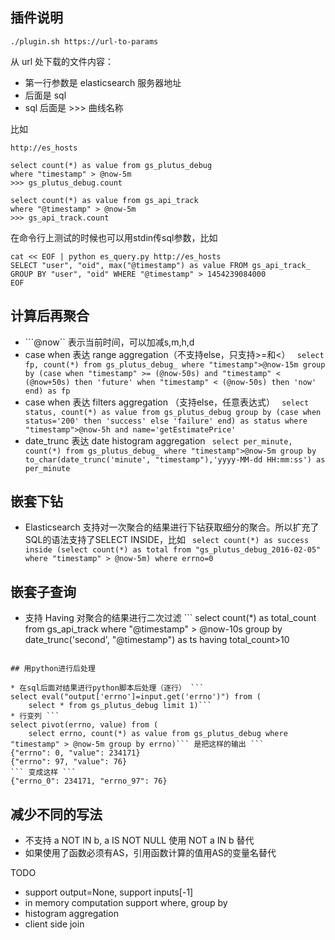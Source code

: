 ## 插件说明

```
./plugin.sh https://url-to-params
```

从 url 处下载的文件内容：

* 第一行参数是 elasticsearch 服务器地址
* 后面是 sql
* sql 后面是 >>> 曲线名称

比如

```
http://es_hosts

select count(*) as value from gs_plutus_debug
where "timestamp" > @now-5m
>>> gs_plutus_debug.count

select count(*) as value from gs_api_track
where "@timestamp" > @now-5m
>>> gs_api_track.count
```

在命令行上测试的时候也可以用stdin传sql参数，比如

```
cat << EOF | python es_query.py http://es_hosts
SELECT "user", "oid", max("@timestamp") as value FROM gs_api_track_ GROUP BY "user", "oid" WHERE "@timestamp" > 1454239084000
EOF
```
## 计算后再聚合

* ```@now`` 表示当前时间，可以加减s,m,h,d
* case when 表达 range aggregation（不支持else，只支持>=和<） ```
select fp, count(*) from gs_plutus_debug_
    where "timestamp">@now-15m group by (case when "timestamp" >= (@now-50s) and "timestamp" < (@now+50s) then 'future'
    when "timestamp" < (@now-50s) then 'now' end) as fp```
* case when 表达 filters aggregation （支持else，任意表达式） ```
select status, count(*) as value from gs_plutus_debug
    group by (case when status='200' then 'success' else 'failure' end) as status
    where "timestamp">@now-5h and name='getEstimatePrice'```
* date_trunc 表达 date histogram aggregation ```
select per_minute, count(*) from gs_plutus_debug_
    where "timestamp">@now-5m group by to_char(date_trunc('minute', "timestamp"),'yyyy-MM-dd HH:mm:ss') as per_minute```


## 嵌套下钻

* Elasticsearch 支持对一次聚合的结果进行下钻获取细分的聚合。所以扩充了SQL的语法支持了SELECT INSIDE，比如 ```
select count(*) as success inside (select count(*) as total
from "gs_plutus_debug_2016-02-05" where "timestamp" > @now-5m) where errno=0```

## 嵌套子查询

* 支持 Having 对聚合的结果进行二次过滤 ```
select count(*) as total_count from gs_api_track
    where "@timestamp" > @now-10s group by date_trunc('second', "@timestamp") as ts
    having total_count>10
```

## 用python进行后处理

* 在sql后面对结果进行python脚本后处理（逐行） ```
select eval("output['errno']=input.get('errno')") from (
    select * from gs_plutus_debug limit 1)```
* 行变列 ```
select pivot(errno, value) from (
    select errno, count(*) as value from gs_plutus_debug where "timestamp" > @now-5m group by errno)``` 是把这样的输出 ```
{"errno": 0, "value": 234171}
{"errno": 97, "value": 76}
``` 变成这样 ```
{"errno_0": 234171, "errno_97": 76}
```

## 减少不同的写法

* 不支持 a NOT IN b, a IS NOT NULL 使用 NOT a IN b 替代
* 如果使用了函数必须有AS，引用函数计算的值用AS的变量名替代

TODO

* support output=None, support inputs[-1]
* in memory computation support where, group by
* histogram aggregation
* client side join
